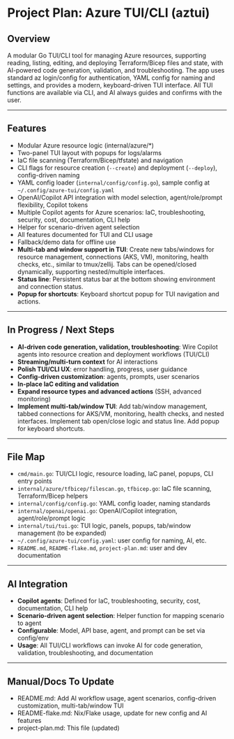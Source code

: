 # Project Plan: Azure TUI/CLI (aztui)

## Overview

A modular Go TUI/CLI tool for managing Azure resources, supporting reading, listing, editing, and deploying Terraform/Bicep files and state, with AI-powered code generation, validation, and troubleshooting. The app uses standard az login/config for authentication, YAML config for naming and settings, and provides a modern, keyboard-driven TUI interface. All TUI functions are available via CLI, and AI always guides and confirms with the user.

---

## Features

- Modular Azure resource logic (internal/azure/*)
- Two-panel TUI layout with popups for logs/alarms
- IaC file scanning (Terraform/Bicep/tfstate) and navigation
- CLI flags for resource creation (`--create`) and deployment (`--deploy`), config-driven naming
- YAML config loader (`internal/config/config.go`), sample config at `~/.config/azure-tui/config.yaml`
- OpenAI/Copilot API integration with model selection, agent/role/prompt flexibility, Copilot tokens
- Multiple Copilot agents for Azure scenarios: IaC, troubleshooting, security, cost, documentation, CLI help
- Helper for scenario-driven agent selection
- All features documented for TUI and CLI usage
- Fallback/demo data for offline use
- **Multi-tab and window support in TUI**: Create new tabs/windows for resource management, connections (AKS, VM), monitoring, health checks, etc., similar to tmux/zellij. Tabs can be opened/closed dynamically, supporting nested/multiple interfaces.
- **Status line**: Persistent status bar at the bottom showing environment and connection status.
- **Popup for shortcuts**: Keyboard shortcut popup for TUI navigation and actions.

---

## In Progress / Next Steps

- **AI-driven code generation, validation, troubleshooting**: Wire Copilot agents into resource creation and deployment workflows (TUI/CLI)
- **Streaming/multi-turn context** for AI interactions
- **Polish TUI/CLI UX**: error handling, progress, user guidance
- **Config-driven customization**: agents, prompts, user scenarios
- **In-place IaC editing and validation**
- **Expand resource types and advanced actions** (SSH, advanced monitoring)
- **Implement multi-tab/window TUI**: Add tab/window management, tabbed connections for AKS/VM, monitoring, health checks, and nested interfaces. Implement tab open/close logic and status line. Add popup for keyboard shortcuts.

---

## File Map

- `cmd/main.go`: TUI/CLI logic, resource loading, IaC panel, popups, CLI entry points
- `internal/azure/tfbicep/filescan.go`, `tfbicep.go`: IaC file scanning, Terraform/Bicep helpers
- `internal/config/config.go`: YAML config loader, naming standards
- `internal/openai/openai.go`: OpenAI/Copilot integration, agent/role/prompt logic
- `internal/tui/tui.go`: TUI logic, panels, popups, tab/window management (to be expanded)
- `~/.config/azure-tui/config.yaml`: user config for naming, AI, etc.
- `README.md`, `README-flake.md`, `project-plan.md`: user and dev documentation

---

## AI Integration

- **Copilot agents**: Defined for IaC, troubleshooting, security, cost, documentation, CLI help
- **Scenario-driven agent selection**: Helper function for mapping scenario to agent
- **Configurable**: Model, API base, agent, and prompt can be set via config/env
- **Usage**: All TUI/CLI workflows can invoke AI for code generation, validation, troubleshooting, and documentation

---

## Manual/Docs To Update

- README.md: Add AI workflow usage, agent scenarios, config-driven customization, multi-tab/window TUI
- README-flake.md: Nix/Flake usage, update for new config and AI features
- project-plan.md: This file (updated)
